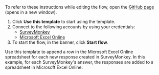 To refer to these instructions while editing the flow, open the [GitHub page](https://github.com/ot4i/app-connect-templates/tree/main/resources/markdown//Append%20a%20row%20in%20the%20Microsoft%20Excel%20Online%20spreadsheet%20for%20each%20new%20response%20created%20in%20SurveyMonkey_instructions.md) (opens in a new window).

1. Click **Use this template** to start using the template.
2. Connect to the following accounts by using your credentials:
   - [SurveyMonkey](https://ibm.biz/acsurveymk)
   - [Microsoft Excel Online](https://ibm.biz/acmsexcel)
3. To start the flow, in the banner, click **Start flow**.


Use this template to append a row in the Microsoft Excel Online spreadsheet for each new response created in SurveyMonkey. In this example, for each SurveyMonkey's answer, the responses are added to a spreadsheet in Microsoft Excel Online.






